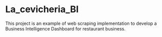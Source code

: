 # La_cevicheria_BI
This project is an example of web scraping implementation to develop a Business Intelligence Dashboard for restaurant business.
